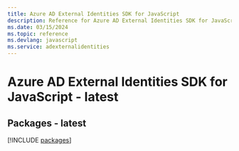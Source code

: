 ```yaml
---
title: Azure AD External Identities SDK for JavaScript
description: Reference for Azure AD External Identities SDK for JavaScript
ms.date: 03/15/2024
ms.topic: reference
ms.devlang: javascript
ms.service: adexternalidentities
---
```

# Azure AD External Identities SDK for JavaScript - latest
## Packages - latest
[!INCLUDE [packages](ad-external-identities-index.md)]